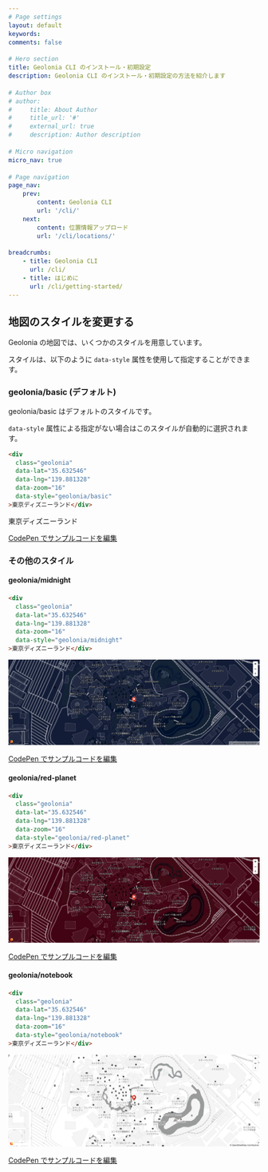 ```yaml
---
# Page settings
layout: default
keywords:
comments: false

# Hero section
title: Geolonia CLI のインストール・初期設定
description: Geolonia CLI のインストール・初期設定の方法を紹介します

# Author box
# author:
#     title: About Author
#     title_url: '#'
#     external_url: true
#     description: Author description

# Micro navigation
micro_nav: true

# Page navigation
page_nav:
    prev:
        content: Geolonia CLI
        url: '/cli/'
    next:
        content: 位置情報アップロード
        url: '/cli/locations/'

breadcrumbs:
    - title: Geolonia CLI
      url: /cli/
    - title: はじめに
      url: /cli/getting-started/
---
```


## 地図のスタイルを変更する

Geolonia の地図では、いくつかのスタイルを用意しています。

スタイルは、以下のように `data-style` 属性を使用して指定することができます。

### geolonia/basic (デフォルト)

geolonia/basic はデフォルトのスタイルです。

`data-style` 属性による指定がない場合はこのスタイルが自動的に選択されます。

```html
<div
  class="geolonia"
  data-lat="35.632546"
  data-lng="139.881328"
  data-zoom="16"
  data-style="geolonia/basic"
>東京ディズニーランド</div>
```

<div
  class="geolonia"
  data-lat="35.632546"
  data-lng="139.881328"
  data-zoom="16"
  data-style="geolonia/basic"
>東京ディズニーランド</div>

<a class="codepen" href="https://codepen.io/geolonia/pen/QWbQRPv" target="codepen"><i class="icon icon--codepen"></i> CodePen でサンプルコードを編集</a>

### その他のスタイル

#### geolonia/midnight

```html
<div
  class="geolonia"
  data-lat="35.632546"
  data-lng="139.881328"
  data-zoom="16"
  data-style="geolonia/midnight"
>東京ディズニーランド</div>
```

![geolonia/midnight](/img/midnight.png)

<a class="codepen" href="https://codepen.io/geolonia/pen/rNVJggK" target="codepen"><i class="icon icon--codepen"></i> CodePen でサンプルコードを編集</a>

#### geolonia/red-planet

```html
<div
  class="geolonia"
  data-lat="35.632546"
  data-lng="139.881328"
  data-zoom="16"
  data-style="geolonia/red-planet"
>東京ディズニーランド</div>
```

![geolonia/red-planet](/img/red-planet.png)

<a class="codepen" href="https://codepen.io/geolonia/pen/dyodEEB" target="codepen"><i class="icon icon--codepen"></i> CodePen でサンプルコードを編集</a>

#### geolonia/notebook

```html
<div
  class="geolonia"
  data-lat="35.632546"
  data-lng="139.881328"
  data-zoom="16"
  data-style="geolonia/notebook"
>東京ディズニーランド</div>
```

![geolonia/notebook](/img/notebook.png)

<a class="codepen" href="https://codepen.io/geolonia/pen/qBdxzxB" target="codepen"><i class="icon icon--codepen"></i> CodePen でサンプルコードを編集</a>
